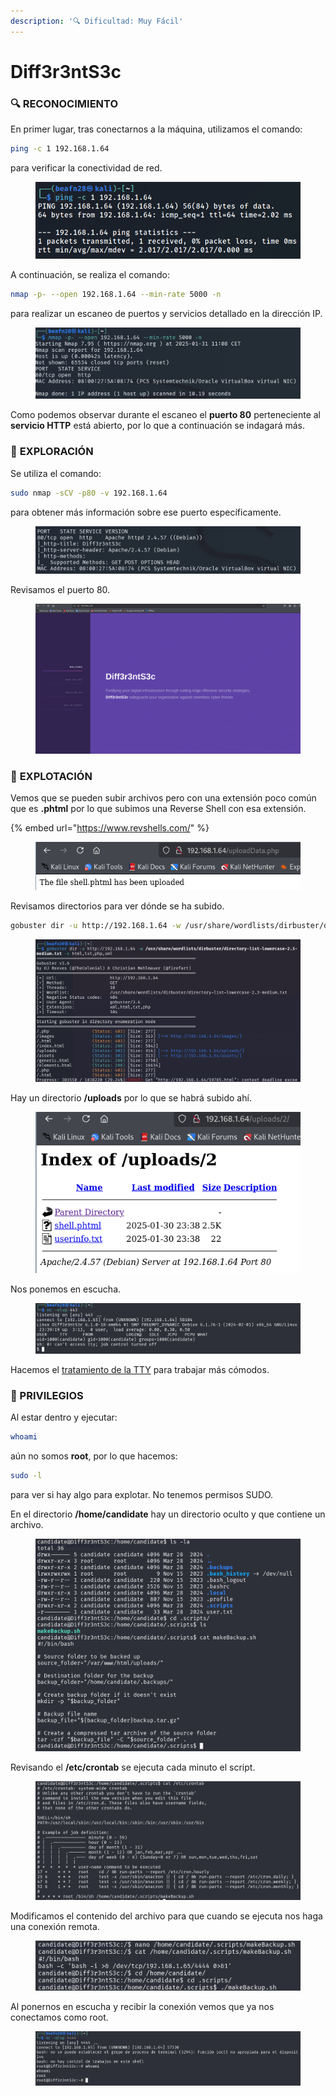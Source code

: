 ```yaml
---
description: '🔍 Dificultad: Muy Fácil'
---
```


# Diff3r3ntS3c

### 🔍 **RECONOCIMIENTO**

En primer lugar, tras conectarnos a la máquina, utilizamos el comando:

```bash
ping -c 1 192.168.1.64
```

para verificar la conectividad de red.

<figure><img src="../../.gitbook/assets/image (4) (1) (1) (1) (1) (1) (1) (1) (1) (1) (1) (1) (1) (1) (1) (1) (1) (1) (1) (1) (1) (1) (1) (1) (1) (1) (1) (1) (1) (1).png" alt=""><figcaption></figcaption></figure>

A continuación, se realiza el comando:

```bash
nmap -p- --open 192.168.1.64 --min-rate 5000 -n
```

para realizar un escaneo de puertos y servicios detallado en la dirección IP.

<figure><img src="../../.gitbook/assets/image (1082).png" alt=""><figcaption></figcaption></figure>

Como podemos observar durante el escaneo el **puerto 80** perteneciente al **servicio HTTP** está abierto, por lo que a continuación se indagará más.

### 🔎 **EXPLORACIÓN**

Se utiliza el comando:

```bash
sudo nmap -sCV -p80 -v 192.168.1.64
```

para obtener más información sobre ese puerto específicamente.

<figure><img src="../../.gitbook/assets/image (1083).png" alt=""><figcaption></figcaption></figure>

Revisamos el puerto 80.&#x20;

<figure><img src="../../.gitbook/assets/Captura de pantalla 2025-01-31 111248.png" alt=""><figcaption></figcaption></figure>

### 🚀 **EXPLOTACIÓN**

Vemos que se pueden subir archivos pero con una extensión poco común que es **.phtml** por lo que subimos una Reverse Shell con esa extensión.

{% embed url="https://www.revshells.com/" %}

<figure><img src="../../.gitbook/assets/image (1088).png" alt=""><figcaption></figcaption></figure>

Revisamos directorios para ver dónde se ha subido.

```bash
gobuster dir -u http://192.168.1.64 -w /usr/share/wordlists/dirbuster/directory-list-lowercase-2.3-medium.txt -x html,txt,php,xml
```

<figure><img src="../../.gitbook/assets/image (1087).png" alt=""><figcaption></figcaption></figure>

Hay un directorio **/uploads** por lo que se habrá subido ahí.

<figure><img src="../../.gitbook/assets/image (1089).png" alt=""><figcaption></figcaption></figure>

Nos ponemos en escucha.

<figure><img src="../../.gitbook/assets/image (1090).png" alt=""><figcaption></figcaption></figure>

Hacemos el [tratamiento de la TTY](https://invertebr4do.github.io/tratamiento-de-tty/) para trabajar más cómodos.

### 🔐 PRIVILEGIOS

Al estar dentro y ejecutar:

```bash
whoami
```

aún no somos **root**, por lo que hacemos:

```bash
sudo -l
```

para ver si hay algo para explotar. No tenemos permisos SUDO.

En el directorio **/home/candidate** hay un directorio oculto y que contiene un archivo.&#x20;

<figure><img src="../../.gitbook/assets/image (1091).png" alt=""><figcaption></figcaption></figure>

Revisando el **/etc/crontab** se ejecuta cada minuto el script.

<figure><img src="../../.gitbook/assets/image (1092).png" alt=""><figcaption></figcaption></figure>

Modificamos el contenido del archivo para que cuando se ejecuta nos haga una conexión remota.

<figure><img src="../../.gitbook/assets/image (1094).png" alt=""><figcaption></figcaption></figure>

Al ponernos en escucha y recibir la conexión vemos que ya nos conectamos como root.

<figure><img src="../../.gitbook/assets/image (1093).png" alt=""><figcaption></figcaption></figure>
